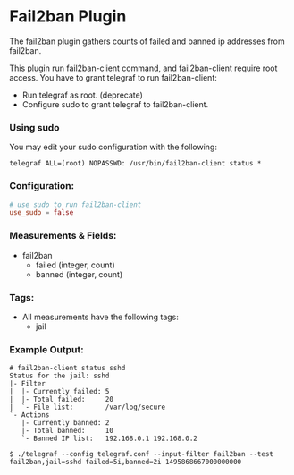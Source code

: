 # Fail2ban Plugin

The fail2ban plugin gathers counts of failed and banned ip addresses from fail2ban.

This plugin run fail2ban-client command, and fail2ban-client require root access.
You have to grant telegraf to run fail2ban-client:

- Run telegraf as root. (deprecate)
- Configure sudo to grant telegraf to fail2ban-client.

### Using sudo

You may edit your sudo configuration with the following:

``` sudo
telegraf ALL=(root) NOPASSWD: /usr/bin/fail2ban-client status *
```

### Configuration:

``` toml
# use sudo to run fail2ban-client
use_sudo = false
```

### Measurements & Fields:

- fail2ban
  - failed (integer, count)
  - banned (integer, count)

### Tags:

- All measurements have the following tags:
  - jail
  
### Example Output:

```
# fail2ban-client status sshd
Status for the jail: sshd
|- Filter
|  |- Currently failed: 5
|  |- Total failed:     20
|  `- File list:        /var/log/secure
`- Actions
   |- Currently banned: 2
   |- Total banned:     10
   `- Banned IP list:   192.168.0.1 192.168.0.2
```

```
$ ./telegraf --config telegraf.conf --input-filter fail2ban --test
fail2ban,jail=sshd failed=5i,banned=2i 1495868667000000000
```
